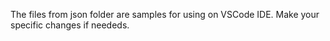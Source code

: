 The files from json folder are samples for using on VSCode IDE. Make your specific changes if neededs.